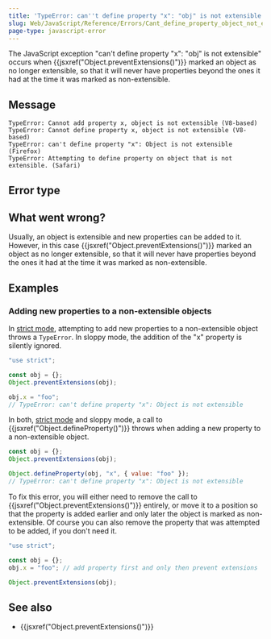 ```yaml
---
title: 'TypeError: can''t define property "x": "obj" is not extensible'
slug: Web/JavaScript/Reference/Errors/Cant_define_property_object_not_extensible
page-type: javascript-error
---
```




The JavaScript exception "can't define property "x": "obj" is not extensible" occurs
when {{jsxref("Object.preventExtensions()")}} marked an object as no longer extensible,
so that it will never have properties beyond the ones it had at the time it was marked
as non-extensible.

## Message

```plain
TypeError: Cannot add property x, object is not extensible (V8-based)
TypeError: Cannot define property x, object is not extensible (V8-based)
TypeError: can't define property "x": Object is not extensible (Firefox)
TypeError: Attempting to define property on object that is not extensible. (Safari)
```

## Error type



## What went wrong?

Usually, an object is extensible and new properties can be added to it. However, in
this case {{jsxref("Object.preventExtensions()")}} marked an object as no longer
extensible, so that it will never have properties beyond the ones it had at the time it
was marked as non-extensible.

## Examples

### Adding new properties to a non-extensible objects

In [strict mode](/Web/JavaScript/Reference/Strict_mode),
attempting to add new properties to a non-extensible object throws a
`TypeError`. In sloppy mode, the addition of the "x" property is silently
ignored.

```js example-bad
"use strict";

const obj = {};
Object.preventExtensions(obj);

obj.x = "foo";
// TypeError: can't define property "x": Object is not extensible
```

In both, [strict mode](/Web/JavaScript/Reference/Strict_mode) and
sloppy mode, a call to {{jsxref("Object.defineProperty()")}} throws when adding a new
property to a non-extensible object.

```js example-bad
const obj = {};
Object.preventExtensions(obj);

Object.defineProperty(obj, "x", { value: "foo" });
// TypeError: can't define property "x": Object is not extensible
```

To fix this error, you will either need to remove the call to
{{jsxref("Object.preventExtensions()")}} entirely, or move it to a position so that the
property is added earlier and only later the object is marked as non-extensible. Of
course you can also remove the property that was attempted to be added, if you don't
need it.

```js example-good
"use strict";

const obj = {};
obj.x = "foo"; // add property first and only then prevent extensions

Object.preventExtensions(obj);
```

## See also

- {{jsxref("Object.preventExtensions()")}}
